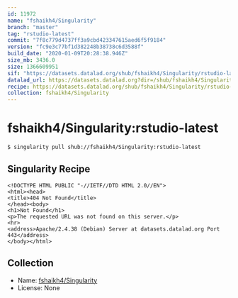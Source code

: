 ```yaml
---
id: 11972
name: "fshaikh4/Singularity"
branch: "master"
tag: "rstudio-latest"
commit: "7f8c779d4737ff3a9cbd423347615aed6f5f9184"
version: "fc9e3c77bf1d382248b38738c6d3588f"
build_date: "2020-01-09T20:28:38.946Z"
size_mb: 3436.0
size: 1366609951
sif: "https://datasets.datalad.org/shub/fshaikh4/Singularity/rstudio-latest/2020-01-09-7f8c779d-fc9e3c77/fc9e3c77bf1d382248b38738c6d3588f.sif"
datalad_url: https://datasets.datalad.org?dir=/shub/fshaikh4/Singularity/rstudio-latest/2020-01-09-7f8c779d-fc9e3c77/
recipe: https://datasets.datalad.org/shub/fshaikh4/Singularity/rstudio-latest/2020-01-09-7f8c779d-fc9e3c77/Singularity
collection: fshaikh4/Singularity
---
```


# fshaikh4/Singularity:rstudio-latest

```bash
$ singularity pull shub://fshaikh4/Singularity:rstudio-latest
```

## Singularity Recipe

```singularity
<!DOCTYPE HTML PUBLIC "-//IETF//DTD HTML 2.0//EN">
<html><head>
<title>404 Not Found</title>
</head><body>
<h1>Not Found</h1>
<p>The requested URL was not found on this server.</p>
<hr>
<address>Apache/2.4.38 (Debian) Server at datasets.datalad.org Port 443</address>
</body></html>
```

## Collection

 - Name: [fshaikh4/Singularity](https://github.com/fshaikh4/Singularity)
 - License: None

